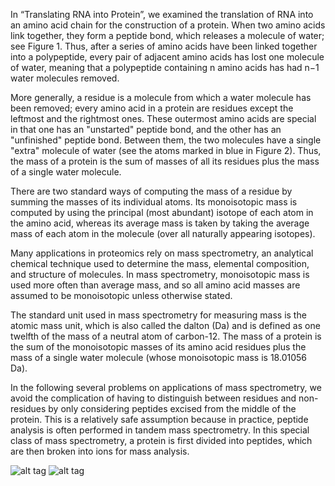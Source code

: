 In “Translating RNA into Protein”, we examined the translation of RNA into an amino acid chain for the construction of a
protein. When two amino acids link together, they form a peptide bond, which releases a molecule of water; see Figure 1. 
Thus, after a series of amino acids have been linked together into a polypeptide, every pair of adjacent amino acids has lost
one molecule of water, meaning that a polypeptide containing n amino acids has had n−1 water molecules removed.

More generally, a residue is a molecule from which a water molecule has been removed; every amino acid in a protein are 
residues except the leftmost and the rightmost ones. These outermost amino acids are special in that one has an "unstarted"
peptide bond, and the other has an "unfinished" peptide bond. Between them, the two molecules have a single "extra" molecule
of water (see the atoms marked in blue in Figure 2). Thus, the mass of a protein is the sum of masses of all its residues
plus the mass of a single water molecule.

There are two standard ways of computing the mass of a residue by summing the masses of its individual atoms. Its 
monoisotopic mass is computed by using the principal (most abundant) isotope of each atom in the amino acid, whereas its
average mass is taken by taking the average mass of each atom in the molecule (over all naturally appearing isotopes).

Many applications in proteomics rely on mass spectrometry, an analytical chemical technique used to determine the mass,
elemental composition, and structure of molecules. In mass spectrometry, monoisotopic mass is used more often than average 
mass, and so all amino acid masses are assumed to be monoisotopic unless otherwise stated.

The standard unit used in mass spectrometry for measuring mass is the atomic mass unit, which is also called the dalton (Da)
and is defined as one twelfth of the mass of a neutral atom of carbon-12. The mass of a protein is the sum of the 
monoisotopic masses of its amino acid residues plus the mass of a single water molecule (whose monoisotopic mass is 18.01056
Da).

In the following several problems on applications of mass spectrometry, we avoid the complication of having to distinguish
between residues and non-residues by only considering peptides excised from the middle of the protein. This is a relatively 
safe assumption because in practice, peptide analysis is often performed in tandem mass spectrometry. In this special class 
of mass spectrometry, a protein is first divided into peptides, which are then broken into ions for mass analysis.

![alt tag](http://rosalind.info/media/problems/prtm/peptide_bond.png)
![alt tag](http://rosalind.info/media/problems/prtm/peptide_bond2.png)
